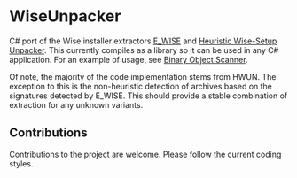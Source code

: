 # WiseUnpacker

C# port of the Wise installer extractors [E_WISE](https://kannegieser.net/veit/quelle/index_e.htm) and [Heuristic Wise-Setup Unpacker](http://www.angelfire.com/ego/jmeister/hwun/). This currently compiles as a library so it can be used in any C# application. For an example of usage, see [Binary Object Scanner](https://github.com/SabreTools/BinaryObjectScanner).

Of note, the majority of the code implementation stems from HWUN. The exception to this is the non-heuristic detection of archives based on the signatures detected by E_WISE. This should provide a stable combination of extraction for any unknown variants.

## Contributions

Contributions to the project are welcome. Please follow the current coding styles.
